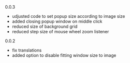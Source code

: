 0.0.3
- udjusted code to set popup size according to image size
- added closing popup window on middle click
- reduced size of background grid
- reduced step size of mouse wheel zoom listener

0.0.2
- fix translations
- added option to disable fitting window size to image